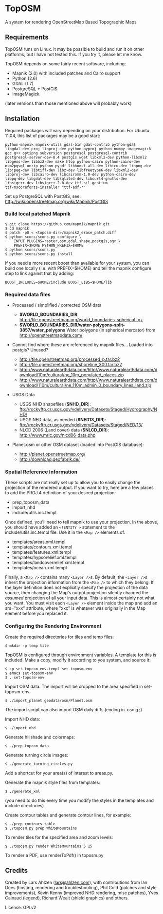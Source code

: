 # TopOSM #

A system for rendering OpenStreetMap Based Topographic Maps


## Requirements ##

TopOSM runs on Linux. It may be possible to build and run it on other platforms, but I have not tested this. If you try it, please let me know.

TopOSM depends on some fairly recent software, including:

* Mapnik (2.0) with included patches and Cairo support
* Python (2.6)
* GDAL (1.7)
* PostgreSQL + PostGIS
* ImageMagick

(later versions than those mentioned above will probably work)


## Installation ##

Required packages will vary depending on your distribution. For Ubuntu 11.04, this list of packages may be a good start:

    python-mapnik mapnik-utils gdal-bin gdal-contrib python-gdal
    libgdal-dev proj libproj-dev python-pyproj python-numpy imagemagick
    gcc g++ optipng subversion postgresql postgresql-contrib
    postgresql-server-dev-8.4 postgis wget libxml2-dev python-libxml2
    libgeos-dev libbz2-dev make htop python-cairo python-cairo-dev
    osm2pgsql unzip python-pypdf libboost-all-dev libicu-dev libpng-dev
    libjpeg-dev libtiff-dev libz-dev libfreetype6-dev libxml2-dev
    libproj-dev libcairo-dev libcairomm-1.0-dev python-cairo-dev
    libpq-dev libgdal-dev libsqlite3-dev libcurl4-gnutls-dev
    libsigc++-dev libsigc++-2.0-dev ttf-sil-gentium
    ttf-mscorefonts-installer "ttf-adf-*"

Set up PostgreSQL with PostGIS, see:
http://wiki.openstreetmap.org/wiki/Mapnik/PostGIS


### Build local patched Mapnik ###

```
$ git clone https://github.com/mapnik/mapnik.git
$ cd mapnik
$ patch -p0 < <toposm-dir>/mapnik2_erase_patch.diff
$ python scons/scons.py configure \
    INPUT_PLUGINS=raster,osm,gdal,shape,postgis,ogr \
    PREFIX=$HOME PYTHON_PREFIX=$HOME
$ python scons/scons.py
$ python scons/scons.py install
```

If you need a more recent boost than available for your system, you can build one locally (i.e. with PREFIX=$HOME) and tell the mapnik configure step to link against that by adding:

```
BOOST_INCLUDES=$HOME/include BOOST_LIBS=$HOME/lib
```


### Required data files ###

* Processed / simplified / corrected OSM data
  * __$WORLD_BOUNDARIES_DIR__ http://tile.openstreetmap.org/world_boundaries-spherical.tgz
  * __$WORLD_BOUNDARIES_DIR/water-polygons-split-3857/water_polygons__ Water polygons (in spherical mercator) from http://openstreetmapdata.com/
* Cannot find where these are referenced by mapnik files... Loaded into postgis? Unused? 
  * http://tile.openstreetmap.org/processed_p.tar.bz2
  * http://tile.openstreetmap.org/shoreline_300.tar.bz2
  * http://www.naturalearthdata.com/http//www.naturalearthdata.com/download/10m/cultural/ne_10m_populated_places.zip
  * http://www.naturalearthdata.com/http//www.naturalearthdata.com/download/110m/cultural/ne_110m_admin_0_boundary_lines_land.zip

* USGS Data
  * USGS NHD shapefiles (__$NHD_DIR__): ftp://rockyftp.cr.usgs.gov/vdelivery/Datasets/Staged/Hydrography/NHD/
  * USGS NED data, as needed (__$NED13_DIR__): ftp://rockyftp.cr.usgs.gov/vdelivery/Datasets/Staged/NED/13/
  * NLCD 2006 (Land cover) data (__$NLCD_DIR__): http://www.mrlc.gov/nlcd06_data.php
* Planet.osm or other OSM dataset (loaded into PostGIS database):
  * http://planet.openstreetmap.org/
  * http://download.geofabrik.de/


### Spatial Reference Information ###

These scripts are not really set up to allow you to easily change the projection of the rendered output. If you want
to try, here are a few places to add the PROJ.4 definition of your desired projection: 

* prep_toposm_data
* import_nhd
* include/utils.inc.templ

Once defined, you'll need to tell mapnik to use your projection. In the above, you should have added an `<!ENTITY >` statement to the include/utils.inc.templ file. Use it in the `<Map />` elements of:

* templates/areas.xml.templ
* templates/contours.xml.templ
* templates/features.xml.templ
* templates/hypsorelief.xml.templ
* templates/landcoverrelief.xml.templ
* templates/ocean.xml.templ

Finally, a `<Map />` contains many `<Layer />`s. By default, the `<Layer />`s inherit the projection information from 
the `<Map />` to which they belong. If the layer definition does not explicitly specify the projection of the data source, 
then changing the Map's output projection silently changed the _assumed_ projection of all your input data. This is almost
certainly not what you want. You must visit each `<Layer />` element inside the map and add an srs="xxx" attribute, 
where "xxx" is whatever was originally in the Map element before you replaced it.
  
### Configuring the Rendering Environment ###

Create the required directories for tiles and temp files:

```
$ mkdir -p temp tile
```

TopOSM is configured through environment variables. A template for this is included. Make a copy, modify it according to you system, and source it:

```
$ cp set-toposm-env.templ set-toposm-env
$ emacs set-toposm-env
$ . set-toposm-env
```

Import OSM data. The import will be cropped to the area specified in set-toposm-env.
```
$ ./import_planet geodata/osm/Planet.osm
```

The import script can also import OSM daily diffs (ending in .osc.gz).


Import NHD data:
```
$ ./import_nhd
```

Generate hillshade and colormaps:
```
$ ./prep_toposm_data
```
Generate turning circle images:
```
$ ./generate_turning_circles.py
```


Add a shortcut for your area(s) of interest to areas.py.

Generate the mapnik style files from templates:
```
$ ./generate_xml
```
(you need to do this every time you modify the styles in the
templates and include directories)

Create contour tables and generate contour lines, for example:
```
$ ./prep_contours_table
$ ./toposm.py prep WhiteMountains
```

To render tiles for the specified area and zoom levels:
```
$ ./toposm.py render WhiteMountains 5 15
```

To render a PDF, use renderToPdf() in toposm.py


## Credits ##

Created by Lars Ahlzen (lars@ahlzen.com), with contributions from Ian Dees (hosting, rendering and troubleshooting), Phil Gold (patches and style improvements), Kevin Kenny (improved NHD rendering, misc patches), Yves Cainaud (legend), Richard Weait (shield graphics) and others.

License: GPLv2
